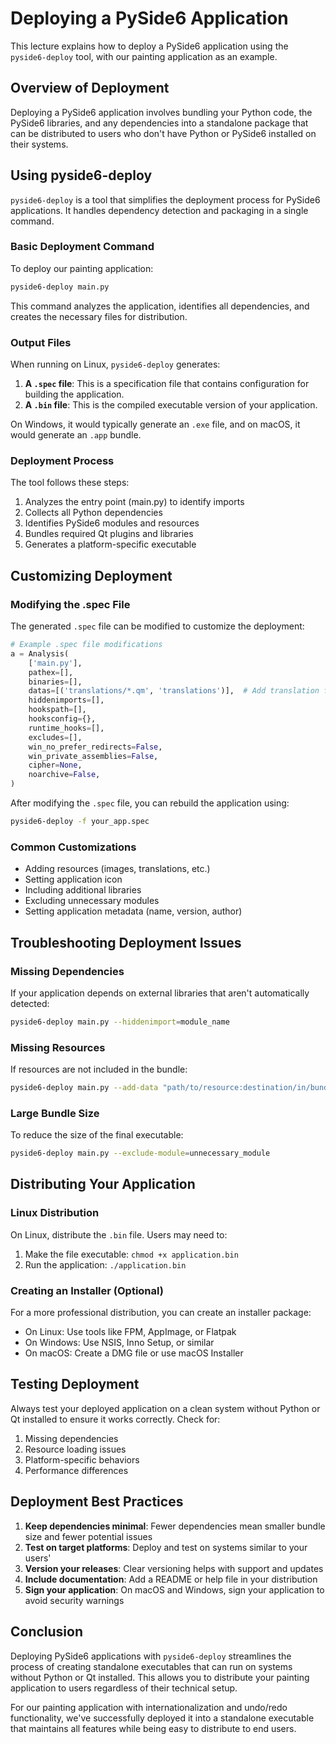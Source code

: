 # Deploying a PySide6 Application

This lecture explains how to deploy a PySide6 application using the `pyside6-deploy` tool, with our painting application as an example.

## Overview of Deployment

Deploying a PySide6 application involves bundling your Python code, the PySide6 libraries, and any dependencies into a standalone package that can be distributed to users who don't have Python or PySide6 installed on their systems.

## Using pyside6-deploy

`pyside6-deploy` is a tool that simplifies the deployment process for PySide6 applications. It handles dependency detection and packaging in a single command.

### Basic Deployment Command

To deploy our painting application:

```bash
pyside6-deploy main.py
```

This command analyzes the application, identifies all dependencies, and creates the necessary files for distribution.

### Output Files

When running on Linux, `pyside6-deploy` generates:

1. **A `.spec` file**: This is a specification file that contains configuration for building the application.
2. **A `.bin` file**: This is the compiled executable version of your application.

On Windows, it would typically generate an `.exe` file, and on macOS, it would generate an `.app` bundle.

### Deployment Process

The tool follows these steps:
1. Analyzes the entry point (main.py) to identify imports
2. Collects all Python dependencies
3. Identifies PySide6 modules and resources
4. Bundles required Qt plugins and libraries
5. Generates a platform-specific executable

## Customizing Deployment

### Modifying the .spec File

The generated `.spec` file can be modified to customize the deployment:

```python
# Example .spec file modifications
a = Analysis(
    ['main.py'],
    pathex=[],
    binaries=[],
    datas=[('translations/*.qm', 'translations')],  # Add translation files
    hiddenimports=[],
    hookspath=[],
    hooksconfig={},
    runtime_hooks=[],
    excludes=[],
    win_no_prefer_redirects=False,
    win_private_assemblies=False,
    cipher=None,
    noarchive=False,
)
```

After modifying the `.spec` file, you can rebuild the application using:

```bash
pyside6-deploy -f your_app.spec
```

### Common Customizations

- Adding resources (images, translations, etc.)
- Setting application icon
- Including additional libraries
- Excluding unnecessary modules
- Setting application metadata (name, version, author)

## Troubleshooting Deployment Issues

### Missing Dependencies

If your application depends on external libraries that aren't automatically detected:

```bash
pyside6-deploy main.py --hiddenimport=module_name
```

### Missing Resources

If resources are not included in the bundle:

```bash
pyside6-deploy main.py --add-data "path/to/resource:destination/in/bundle"
```

### Large Bundle Size

To reduce the size of the final executable:

```bash
pyside6-deploy main.py --exclude-module=unnecessary_module
```

## Distributing Your Application

### Linux Distribution

On Linux, distribute the `.bin` file. Users may need to:
1. Make the file executable: `chmod +x application.bin`
2. Run the application: `./application.bin`

### Creating an Installer (Optional)

For a more professional distribution, you can create an installer package:
- On Linux: Use tools like FPM, AppImage, or Flatpak
- On Windows: Use NSIS, Inno Setup, or similar
- On macOS: Create a DMG file or use macOS Installer

## Testing Deployment

Always test your deployed application on a clean system without Python or Qt installed to ensure it works correctly. Check for:

1. Missing dependencies
2. Resource loading issues
3. Platform-specific behaviors
4. Performance differences

## Deployment Best Practices

1. **Keep dependencies minimal**: Fewer dependencies mean smaller bundle size and fewer potential issues
2. **Test on target platforms**: Deploy and test on systems similar to your users'
3. **Version your releases**: Clear versioning helps with support and updates
4. **Include documentation**: Add a README or help file in your distribution
5. **Sign your application**: On macOS and Windows, sign your application to avoid security warnings

## Conclusion

Deploying PySide6 applications with `pyside6-deploy` streamlines the process of creating standalone executables that can run on systems without Python or Qt installed. This allows you to distribute your painting application to users regardless of their technical setup.

For our painting application with internationalization and undo/redo functionality, we've successfully deployed it into a standalone executable that maintains all features while being easy to distribute to end users.